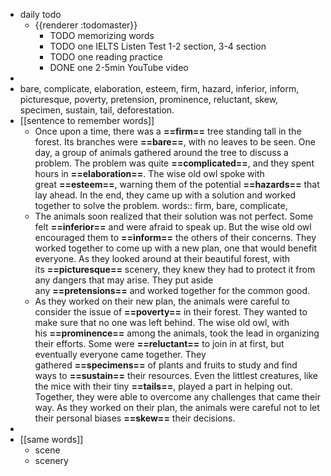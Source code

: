 - daily todo
	- {{renderer :todomaster}}
		- TODO memorizing words
		- TODO one IELTS Listen Test 1-2 section, 3-4 section
		- TODO one reading practice
		- DONE one 2-5min YouTube video
-
- bare, complicate, elaboration, esteem, firm, hazard, inferior, inform, picturesque, poverty, pretension, prominence, reluctant, skew, specimen, sustain, tail, deforestation.
- [[sentence to remember words]]
	- Once upon a time, there was a **==firm==** tree standing tall in the forest. Its branches were **==bare==**, with no leaves to be seen. One day, a group of animals gathered around the tree to discuss a problem. The problem was quite **==complicated==**, and they spent hours in **==elaboration==**. The wise old owl spoke with great **==esteem==**, warning them of the potential **==hazards==** that lay ahead. In the end, they came up with a solution and worked together to solve the problem.
	  words:: firm, bare, complicate,
	- The animals soon realized that their solution was not perfect. Some felt **==inferior==** and were afraid to speak up. But the wise old owl encouraged them to **==inform==** the others of their concerns. They worked together to come up with a new plan, one that would benefit everyone. As they looked around at their beautiful forest, with its **==picturesque==** scenery, they knew they had to protect it from any dangers that may arise. They put aside any **==pretensions==** and worked together for the common good.
	- As they worked on their new plan, the animals were careful to consider the issue of **==poverty==** in their forest. They wanted to make sure that no one was left behind. The wise old owl, with his **==prominence==** among the animals, took the lead in organizing their efforts. Some were **==reluctant==** to join in at first, but eventually everyone came together. They gathered **==specimens==** of plants and fruits to study and find ways to **==sustain==** their resources. Even the littlest creatures, like the mice with their tiny **==tails==**, played a part in helping out. Together, they were able to overcome any challenges that came their way. As they worked on their plan, the animals were careful not to let their personal biases **==skew==** their decisions.
-
- [[same words]]
	- scene
	- scenery